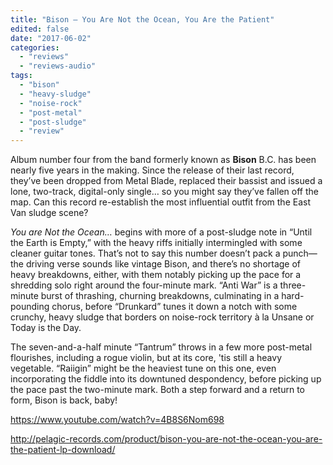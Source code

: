 ```yaml
---
title: "Bison – You Are Not the Ocean, You Are the Patient"
edited: false
date: "2017-06-02"
categories:
  - "reviews"
  - "reviews-audio"
tags:
  - "bison"
  - "heavy-sludge"
  - "noise-rock"
  - "post-metal"
  - "post-sludge"
  - "review"
---
```


Album number four from the band formerly known as **Bison** B.C. has been nearly five years in the making. Since the release of their last record, they’ve been dropped from Metal Blade, replaced their bassist and issued a lone, two-track, digital-only single… so you might say they’ve fallen off the map. Can this record re-establish the most influential outfit from the East Van sludge scene?

_You are Not the Ocean…_ begins with more of a post-sludge note in “Until the Earth is Empty,” with the heavy riffs initially intermingled with some cleaner guitar tones. That’s not to say this number doesn’t pack a punch—the driving verse sounds like vintage Bison, and there’s no shortage of heavy breakdowns, either, with them notably picking up the pace for a shredding solo right around the four-minute mark. “Anti War” is a three-minute burst of thrashing, churning breakdowns, culminating in a hard-pounding chorus, before “Drunkard” tunes it down a notch with some crunchy, heavy sludge that borders on noise-rock territory à la Unsane or Today is the Day.

The seven-and-a-half minute “Tantrum” throws in a few more post-metal flourishes, including a rogue violin, but at its core, 'tis still a heavy vegetable. “Raiigin” might be the heaviest tune on this one, even incorporating the fiddle into its downtuned despondency, before picking up the pace past the two-minute mark. Both a step forward and a return to form, Bison is back, baby!

https://www.youtube.com/watch?v=4B8S6Nom698

http://pelagic-records.com/product/bison-you-are-not-the-ocean-you-are-the-patient-lp-download/
